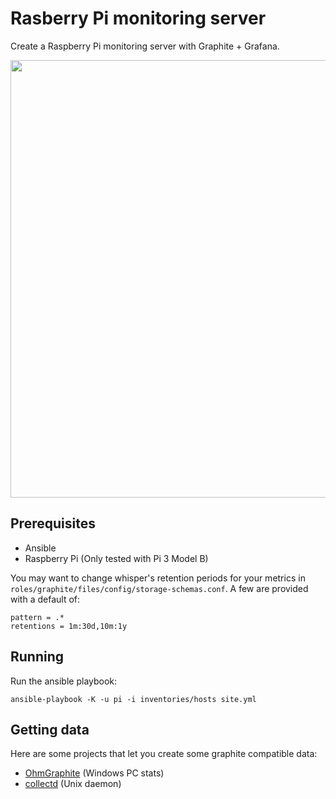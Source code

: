 # Rasberry Pi monitoring server

Create a Raspberry Pi monitoring server with Graphite + Grafana.

<img src="https://i.imgur.com/e5z3KWV.png" width="700px">

## Prerequisites

 * Ansible
 * Raspberry Pi (Only tested with Pi 3 Model B) 
 
You may want to change whisper's retention periods for your metrics in `roles/graphite/files/config/storage-schemas.conf`.
A few are provided with a default of:
```
pattern = .*
retentions = 1m:30d,10m:1y
```
 
## Running

Run the ansible playbook:

    ansible-playbook -K -u pi -i inventories/hosts site.yml
    
## Getting data

Here are some projects that let you create some graphite compatible data:

* [OhmGraphite](https://github.com/nickbabcock/OhmGraphite) (Windows PC stats)
* [collectd](https://collectd.org/) (Unix daemon)
